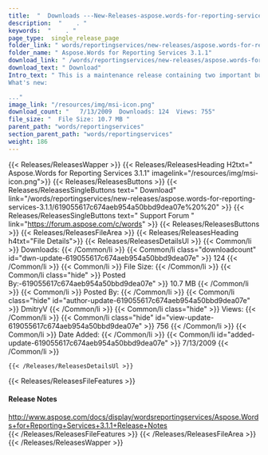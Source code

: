 ```yaml
---
title:  "  Downloads ---New-Releases-aspose.words-for-reporting-services-3.1.1 . " 
description:  "    . " 
keywords:  "    . " 
page_type:  single_release_page
folder_link: " words/reportingservices/new-releases/aspose.words-for-reporting-services-3.1.1/"
folder_name: " Aspose.Words for Reporting Services 3.1.1"
download_link: " /words/reportingservices/new-releases/aspose.words-for-reporting-services-3.1.1/619055617c674aeb954a50bbd9dea07e"
download_text: " Download"
Intro_text: " This is a maintenance release containing two important bugfixes.
What's new:

..."
image_link: "/resources/img/msi-icon.png"
download_count: "   7/13/2009  Downloads: 124  Views: 755"
file_size: "  File Size: 10.7 MB "
parent_path: "words/reportingservices"
section_parent_path: "words/reportingservices"
weight: 186
---
```


{{< Releases/ReleasesWapper >}}
  {{< Releases/ReleasesHeading H2txt=" Aspose.Words for Reporting Services 3.1.1" imagelink="/resources/img/msi-icon.png">}}
  {{< Releases/ReleasesButtons >}}
    {{< Releases/ReleasesSingleButtons text=" Download" link="/words/reportingservices/new-releases/aspose.words-for-reporting-services-3.1.1/619055617c674aeb954a50bbd9dea07e%20%20" >}}
    {{< Releases/ReleasesSingleButtons text=" Support Forum " link="https://forum.aspose.com/c/words" >}}
  {{< Releases/ReleasesButtons >}}
  {{< Releases/ReleasesFileArea >}}
    {{< Releases/ReleasesHeading h4txt="File Details">}}
    {{< Releases/ReleasesDetailsUl >}}
            {{< Common/li  >}} Downloads: {{< /Common/li >}} 
      {{< Common/li class="downloadcount" id="dwn-update-619055617c674aeb954a50bbd9dea07e" >}} 124 {{< /Common/li >}} 
      {{< Common/li  >}} File Size: {{< /Common/li >}} 
      {{< Common/li  class="hide" >}} Posted By:-619055617c674aeb954a50bbd9dea07e" >}} 10.7 MB {{< /Common/li >}} 
      {{< Common/li  >}} Posted By: {{< /Common/li >}} 
      {{< Common/li class="hide" id="author-update-619055617c674aeb954a50bbd9dea07e" >}} DmitryV {{< /Common/li >}} 
      {{< Common/li class="hide"  >}} Views: {{< /Common/li >}} 
      {{< Common/li class="hide" id="view-update-619055617c674aeb954a50bbd9dea07e" >}} 756 {{< /Common/li >}} 
      {{< Common/li  >}} Date Added: {{< /Common/li >}} 
      {{< Common/li id="added-update-619055617c674aeb954a50bbd9dea07e" >}} 7/13/2009 {{< /Common/li >}} 

    {{< /Releases/ReleasesDetailsUl >}}

  {{< Releases/ReleasesFileFeatures >}}
      <h4>Release Notes</h4><div><a href="http://www.aspose.com/docs/display/wordsreportingservices/Aspose.Words+for+Reporting+Services+3.1.1+Release+Notes">http://www.aspose.com/docs/display/wordsreportingservices/Aspose.Words+for+Reporting+Services+3.1.1+Release+Notes</a></div>
  {{< /Releases/ReleasesFileFeatures >}}
 {{< /Releases/ReleasesFileArea >}}
{{< /Releases/ReleasesWapper >}}


